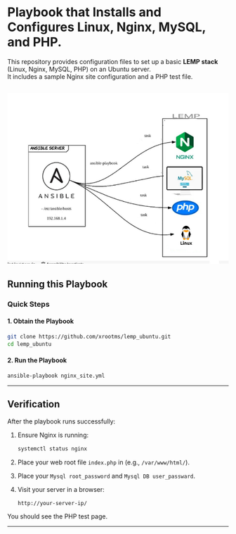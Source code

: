 # Playbook that Installs and Configures Linux, Nginx, MySQL, and PHP.

This repository provides configuration files to set up a basic **LEMP stack** (Linux, Nginx, MySQL, PHP) on an Ubuntu server.  
It includes a sample Nginx site configuration and a PHP test file.

![LEMP Diagram](./image/image.jpg)
---

## Running this Playbook

### Quick Steps

#### 1. Obtain the Playbook

```bash
git clone https://github.com/xrootms/lemp_ubuntu.git
cd lemp_ubuntu
```
#### 2. Run the Playbook

```bash
ansible-playbook nginx_site.yml
```
---

## Verification

After the playbook runs successfully:

1. Ensure Nginx is running:
   ```bash
   systemctl status nginx
   ```
2. Place your web root file `index.php` in (e.g., `/var/www/html/`).
3. Place your `Mysql root_password` and `Mysql DB user_passward`.
4. Visit your server in a browser:

   ```
   http://your-server-ip/
   ```

You should see the PHP test page.

---
